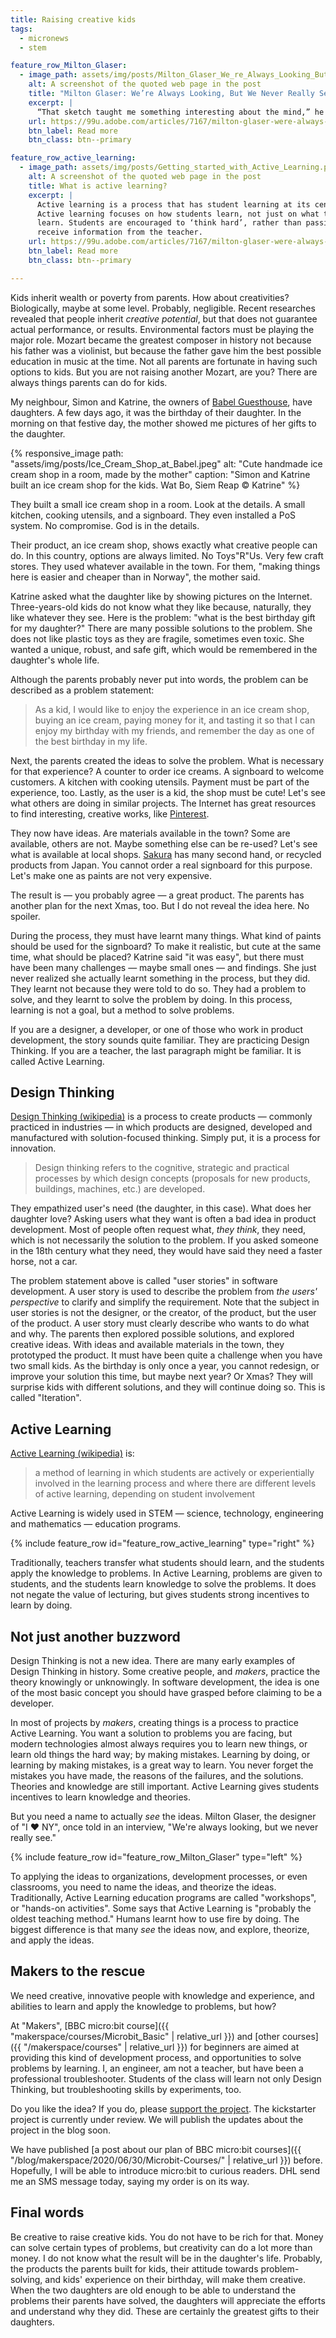 ```yaml
---
title: Raising creative kids
tags:
  - micronews
  - stem

feature_row_Milton_Glaser:
  - image_path: assets/img/posts/Milton_Glaser_We_re_Always_Looking_But_We_Never_Really_See_Adobe_99U.png
    alt: A screenshot of the quoted web page in the post
    title: "Milton Glaser: We’re Always Looking, But We Never Really See"
    excerpt: |
      “That sketch taught me something interesting about the mind,” he says. “We’re always looking, but we never really see.” Although Glaser had looked at his mother every single day of his life, he didn’t see her until he tried to draw her.
    url: https://99u.adobe.com/articles/7167/milton-glaser-were-always-looking-but-we-never-really-see
    btn_label: Read more
    btn_class: btn--primary

feature_row_active_learning:
  - image_path: assets/img/posts/Getting_started_with_Active_Learning.png
    alt: A screenshot of the quoted web page in the post
    title: What is active learning?
    excerpt: |
      Active learning is a process that has student learning at its centre.
      Active learning focuses on how students learn, not just on what they
      learn. Students are encouraged to ‘think hard’, rather than passively
      receive information from the teacher.
    url: https://99u.adobe.com/articles/7167/milton-glaser-were-always-looking-but-we-never-really-see
    btn_label: Read more
    btn_class: btn--primary

---
```


Kids inherit wealth or poverty from parents. How about creativities?
Biologically, maybe at some level. Probably, negligible. Recent researches
revealed that people inherit _creative potential_, but that does not guarantee
actual performance, or results. Environmental factors must be playing the
major role. Mozart became the greatest composer in history not because his
father was a violinist, but because the father gave him the best possible
education in music at the time. Not all parents are fortunate in having such
options to kids. But you are not raising another Mozart, are you? There are
always things parents can do for kids.

My neighbour, Simon and Katrine, the owners of [Babel
Guesthouse](https://www.babelsiemreap.com/), have daughters. A few days ago,
it was the birthday of their daughter. In the morning on that festive day, the
mother showed me pictures of her gifts to the daughter.

{% responsive_image
    path: "assets/img/posts/Ice_Cream_Shop_at_Babel.jpeg"
    alt: "Cute handmade ice cream shop in a room, made by the mother"
    caption: "Simon and Katrine built an ice cream shop for the kids. Wat Bo, Siem Reap &copy; Katrine"
%}

They built a small ice cream shop in a room. Look at the details. A small
kitchen, cooking utensils, and a signboard. They even installed a PoS system.
No compromise. God is in the details.

Their product, an ice cream shop, shows exactly what creative people can do.
In this country, options are always limited. No Toys"R"Us. Very few craft
stores. They used whatever available in the town. For them, "making things
here is easier and cheaper than in Norway", the mother said.

Katrine asked what the daughter like by showing pictures on the Internet.
Three-years-old kids do not know what they like because, naturally, they like
whatever they see. Here is the problem: "what is the best birthday gift for my
daughter?" There are many possible solutions to the problem. She does not like
plastic toys as they are fragile, sometimes even toxic. She wanted a unique,
robust, and safe gift, which would be remembered in the daughter's whole life.

Although the parents probably never put into words, the problem can be
described as a problem statement:

> As a kid, I would like to enjoy the experience in an ice cream shop, buying
> an ice cream, paying money for it, and tasting it so that I can enjoy my
> birthday with my friends, and remember the day as one of the best birthday in
> my life.

Next, the parents created the ideas to solve the problem. What is necessary
for that experience?  A counter to order ice creams. A signboard to welcome
customers. A kitchen with cooking utensils. Payment must be part of the
experience, too. Lastly, as the user is a kid, the shop must be cute! Let's
see what others are doing in similar projects. The Internet has great
resources to find interesting, creative works, like
[Pinterest](https://www.pinterest.com/).

They now have ideas. Are materials available in the town? Some are available,
others are not. Maybe something else can be re-used? Let's see what is
available at local shops.
[Sakura](https://www.google.com/maps/place/%E1%9E%9F%E1%9E%B6%E1%9E%82%E1%9E%BC%E1%9E%9A%E1%9E%B6-Sakura+Recycle+Shop+Japan/@13.3615804,103.8486548,17z/data=!3m1!4b1!4m5!3m4!1s0x3110170858b74987:0x7608c956390ec216!8m2!3d13.3615804!4d103.8508435)
has many second hand, or recycled products from Japan. You cannot order a real
signboard for this purpose.  Let's make one as paints are not very expensive.

The result is &mdash; you probably agree &mdash; a great product. The parents
has another plan for the next Xmas, too. But I do not reveal the idea here. No
spoiler.

During the process, they must have learnt many things. What kind of paints
should be used for the signboard? To make it realistic, but cute at the same
time, what should be placed?  Katrine said "it was easy", but there must have
been many challenges &mdash; maybe small ones &mdash; and findings. She just
never realized she actually learnt something in the process, but they did.
They learnt not because they were told to do so.  They had a problem to solve,
and they learnt to solve the problem by doing. In this process, learning is
not a goal, but a method to solve problems.

If you are a designer, a developer, or one of those who work in product
development, the story sounds quite familiar. They are practicing Design
Thinking. If you are a teacher, the last paragraph might be familiar. It is
called Active Learning.

## Design Thinking

[Design Thinking (wikipedia)](https://en.wikipedia.org/wiki/Design_thinking)
is a process to create products &mdash; commonly practiced in industries
&mdash; in which products are designed, developed and manufactured with
solution-focused thinking. Simply put, it is a process for innovation.

> Design thinking refers to the cognitive, strategic and practical processes
> by which design concepts (proposals for new products, buildings, machines,
> etc.) are developed.

They empathized user's need (the daughter, in this case). What does her
daughter love? Asking users what they want is often a bad idea in product
development. Most of people often request what, _they think_, they need, which
is not necessarily the solution to the problem. If you asked someone in the
18th century what they need, they would have said they need a faster horse,
not a car.

The problem statement above is called "user stories" in software development.
A user story is used to describe the problem from _the users' perspective_ to
clarify and simplify the requirement. Note that the subject in user stories is
not the designer, or the creator, of the product, but the user of the product.
A user story must clearly describe who wants to do what and why. The parents
then explored possible solutions, and explored creative ideas. With ideas and
available materials in the town, they prototyped the product. It must have
been quite a challenge when you have two small kids. As the birthday is only
once a year, you cannot redesign, or improve your solution this time, but
maybe next year? Or Xmas?  They will surprise kids with different solutions,
and they will continue doing so. This is called "Iteration".

## Active Learning

[Active Learning (wikipedia)](https://en.wikipedia.org/wiki/Active_learning)
is:

> a method of learning in which students are actively or experientially
> involved in the learning process and where there are different levels of
> active learning, depending on student involvement

Active Learning is widely used in STEM &mdash; science, technology,
engineering and mathematics &mdash; education programs.

{% include feature_row id="feature_row_active_learning" type="right" %}

Traditionally, teachers transfer what students should learn, and the students
apply the knowledge to problems. In Active Learning, problems are given to
students, and the students learn knowledge to solve the problems. It does not
negate the value of lecturing, but gives students strong incentives to learn
by doing.

## Not just another buzzword

Design Thinking is not a new idea. There are many early examples of Design
Thinking in history. Some creative people, and _makers_, practice the theory
knowingly or unknowingly. In software development, the idea is one of the most
basic concept you should have grasped before claiming to be a developer.

In most of projects by _makers_, creating things is a process to practice
Active Learning. You want a solution to problems you are facing, but modern
technologies almost always requires you to learn new things, or learn old
things the hard way; by making mistakes. Learning by doing, or learning by
making mistakes, is a great way to learn. You never forget the mistakes you
have made, the reasons of the failures, and the solutions. Theories and
knowledge are still important. Active Learning gives students incentives to
learn knowledge and theories.

But you need a name to actually _see_ the ideas.  Milton Glaser, the designer
of "I &hearts; NY", once told in an interview, "We're always looking, but we
never really see."

{% include feature_row id="feature_row_Milton_Glaser" type="left" %}

To applying the ideas to organizations, development processes, or even
classrooms, you need to name the ideas, and theorize the ideas.
Traditionally, Active Learning education programs are called "workshops", or
"hands-on activities". Some says that Active Learning is "probably the oldest
teaching method." Humans learnt how to use fire by doing. The biggest
difference is that many _see_ the ideas now, and explore, theorize, and apply
the ideas.

## Makers to the rescue

We need creative, innovative people with knowledge and experience, and
abilities to learn and apply the knowledge to problems, but how?

At "Makers", [BBC micro:bit course]({{ "makerspace/courses/Microbit_Basic" |
relative_url }}) and [other courses]({{ "/makerspace/courses" | relative_url
}}) for beginners are aimed at providing this kind of development process, and
opportunities to solve problems by learning.  I, an engineer, am not a
teacher, but have been a professional troubleshooter.  Students of the class
will learn not only Design Thinking, but troubleshooting skills by
experiments, too.

Do you like the idea? If you do, please [support the
project](https://www.kickstarter.com/projects/trombik/1274353640?ref=4wrsfe&token=4bdafeb9).
The kickstarter project is currently under review. We will publish the updates
about the project in the blog soon.

We have published [a post about our plan of BBC micro:bit courses]({{
"/blog/makerspace/2020/06/30/Microbit-Courses/" | relative_url }}) before.
Hopefully, I will be able to introduce micro:bit to curious readers. DHL send
me an SMS message today, saying my order is on its way.

## Final words

Be creative to raise creative kids. You do not have to be rich for that. Money
can solve certain types of problems, but creativity can do a lot more than
money.  I do not know what the result will be in the daughter's life.
Probably, the products the parents built for kids, their attitude towards
problem-solving, and kids' experience on their birthday, will make them
creative. When the two daughters are old enough to be able to understand the
problems their parents have solved, the daughters will appreciate the efforts
and understand why they did. These are certainly the greatest gifts to their
daughters.
